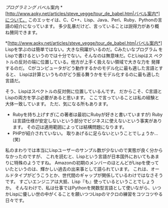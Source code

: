 *プログラミング* バベル案内
*[http://www.aoky.net/articles/steve_yegge/tour_de_babel.htm|バベル案内*]について。
このエッセイは、C、C++、Lisp、Java、Perl、Ruby、Pythonの言語の紹介になっています。
多少乱暴だけど、言っていることは説得力があり概ね賛同できます。

 *[http://www.aoky.net/articles/steve_yegge/tour_de_babel.htm|バベル案内*]
 Lispを学ぶのは簡単ではない。大きな飛躍がいるのだ。Cみたいなプログラム
 をLispで書けるというのでは十分でない。そんなのは無意味だ。CとLispはス
 ペクトルの反対の端に位置している。他方が上手く扱えない領域で大きな力を
 発揮するのだ。
 Cがコンピュータがどう動作するかのモデル化に最も適した言語とすると、
 Lispは計算というものがどう振る舞うかをモデル化するのに最も適した言語だ。

そう、Lispはスペクトルの反対側に位置しているんです。
だからこそ、C言語とLispの両方を学ぶ必要があると思います。
ここで言っていることは私の経験と大体一致しています。
ただ、気になる所もあります。

- Rubyを持ち上げすぎ(この著者は最初にRubyが好きと書いていますが)
Rubyは言語仕様が安定しないという部分でビジネスに使えないという事実があります。
その辺は適用範囲によっては結構問題になります。
- PHPが紹介されていない。
取りあげるに足らないということでしょうか...(笑)

私のまわりでは本当にLispユーザーのサンプル数が少ないので実態が良く分からなかったのですが、
これを読むと、Lispという言語が日本国外においてもあまりに特殊のようですね。
Amazonの初期のメンバーのほとんどがLispを使っていたというのは、輝かしい過去の出来事として語られています。
これは、オールドタイプがどうこうとか、世代間のギャップが関係しているわけではなさそうです。
すごいエンジニアは大抵、Lisp『も』使っているということでしょうか。
そんなわけで、私は仕事ではPythonを関数型言語として使いながら、いつかLispに優しい世の中がくることを願いつつLispのマクロの練習をコツコツやる日々です。

